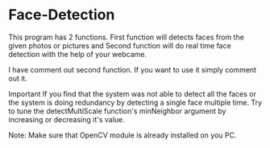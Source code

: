 # Face-Detection

This program has 2 functions. First function will detects faces from the given photos or pictures and Second function will do real time face detection with the help of your webcame.

I have comment out second function. If you want to use it simply comment out it.

Important
If you find that the system was not able to detect all the faces or the system is doing redundancy by detecting a single face multiple time. Try to tune the detectMultiScale function's minNeighbor argument by increasing or decreasing it's value. 

Note:
Make sure that OpenCV module is already installed on you PC. 

